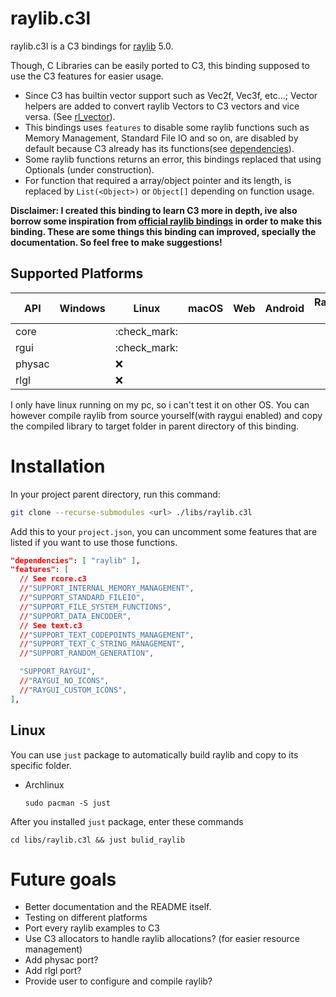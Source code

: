 # raylib.c3l

raylib.c3l is a C3 bindings for [raylib](http://www.raylib.com/) 5.0.

Though, C Libraries can be easily ported to C3, this binding supposed to use the C3 features for easier usage.
- Since C3 has builtin vector support such as Vec2f, Vec3f, etc...; Vector helpers are added to convert raylib Vectors to C3 vectors and vice versa. (See [rl_vector](./rl_vector.c3)).
- This bindings uses `features` to disable some raylib functions such as Memory Management, Standard File IO and so on, are disabled by default because C3 already has its functions(see [dependencies](##Dependencies)).
- Some raylib functions returns an error, this bindings replaced that using Optionals (under construction).
- For function that required a array/object pointer and its length, is replaced by `List(<Object>)` or `Object[]` depending on function usage.

**Disclaimer: I created this binding to learn C3 more in depth, ive also borrow some inspiration from [official raylib bindings](https://github.com/c3lang/vendor) in order to make this binding. These are some things this binding can improved, specially the documentation. So feel free to make suggestions!**

## Supported Platforms

| API    | Windows | Linux        | macOS | Web | Android | Raspberry Pi |
| ------ | ------- | ------------ | ----- | --- | ------- | ------------ |
| core   |         | :check_mark: |       |     |         |              |
| rgui   |         | :check_mark: |       |     |         |              |
| physac |         | :x:          |       |     |         |              |
| rlgl   |         | :x:          |       |     |         |              |

I only have linux running on my pc, so i can't test it on other OS.
You can however compile raylib from source yourself(with raygui enabled) and copy the compiled library to target folder in parent directory of this binding.

# Installation

In your project parent directory, run this command:
```sh
git clone --recurse-submodules <url> ./libs/raylib.c3l
```

Add this to your `project.json`, you can uncomment some features that are listed if you want to use those functions.
```json
"dependencies": [ "raylib" ],
"features": [
  // See rcore.c3
  //"SUPPORT_INTERNAL_MEMORY_MANAGEMENT",
  //"SUPPORT_STANDARD_FILEIO",
  //"SUPPORT_FILE_SYSTEM_FUNCTIONS",
  //"SUPPORT_DATA_ENCODER",
  // See text.c3
  //"SUPPORT_TEXT_CODEPOINTS_MANAGEMENT",
  //"SUPPORT_TEXT_C_STRING_MANAGEMENT",
  //"SUPPORT_RANDOM_GENERATION",

  "SUPPORT_RAYGUI",
  //"RAYGUI_NO_ICONS",
  //"RAYGUI_CUSTOM_ICONS",
],
```

## Linux
You can use `just` package to automatically build raylib and copy to its specific folder.
- Archlinux
  ```
  sudo pacman -S just
  ```

After you installed `just` package, enter these commands
```
cd libs/raylib.c3l && just bulid_raylib
```

# Future goals
- Better documentation and the README itself.
- Testing on different platforms
- Port every raylib examples to C3
- Use C3 allocators to handle raylib allocations? (for easier resource management)
- Add physac port?
- Add rlgl port?
- Provide user to configure and compile raylib?
